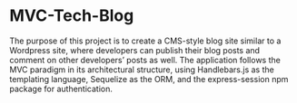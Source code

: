 # MVC-Tech-Blog

The purpose of this project is to create a CMS-style blog site similar to a Wordpress site, where developers can publish their blog posts and comment on other developers’ posts as well. The application follows the MVC paradigm in its architectural structure, using Handlebars.js as the templating language, Sequelize as the ORM, and the express-session npm package for authentication.
